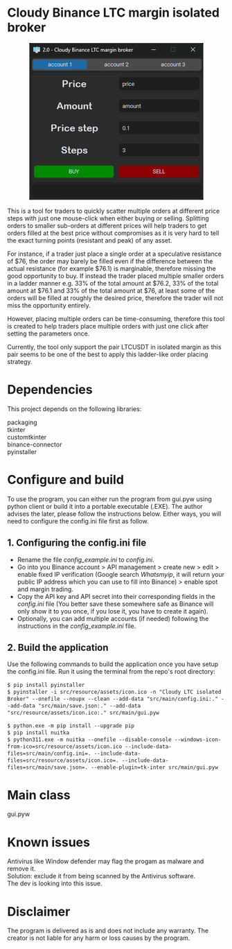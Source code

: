 # Cloudy Binance LTC margin isolated broker

<p align="center">
  <img src="src/resource/assets/app_screenshot.png" />
</p>

This is a tool for traders to quickly scatter multiple orders at different price steps with just one mouse-click when either buying or selling. Splitting orders to smaller sub-orders at different prices will help traders to get orders filled at the best price without compromises as it is very hard to tell the exact turning points (resistant and peak) of any asset. 

For instance, if a trader just place a single order at a speculative resistance of $76, the order may barely be filled even if the difference between the actual resistance (for example $76.1) is marginable, therefore missing the good opportunity to buy. If instead the trader placed multiple smaller orders in a ladder manner e.g. 33% of the total amount at $76.2, 33% of the total amount at $76.1 and 33% of the total amount at $76, at least some of the orders will be filled at roughly the desired price, therefore the trader will not miss the opportunity entirely. 

However, placing multiple orders can be time-consuming, therefore this tool is created to help traders place multiple orders with just one click after setting the parameters once.

Currently, the tool only support the pair LTCUSDT in isolated margin as this pair seems to be one of the best to apply this ladder-like order placing strategy.

# Dependencies
This project depends on the following libraries:

packaging  
tkinter  
customtkinter  
binance-connector  
pyinstaller

# Configure and build
To use the program, you can either run the program from gui.pyw using python client or build it into a portable executable (.EXE). The author advises the later, please follow the instructions below. Either ways, you will need to configure the config.ini file first as follow.

## 1. Configuring the config.ini file
- Rename the file *config_example.ini* to *config.ini*.
- Go into you Binance account > API management > create new > edit > enable fixed IP verification (Google search *Whatsmyip*, it will return your public IP address which you can use to fill into Binance) > enable spot and margin trading.
- Copy the API key and API secret into their corresponding fields in the *config.ini* file (You better save these somewhere safe as Binance will only show it to you once, if you lose it, you have to create it again).
- Optionally, you can add multiple accounts (if needed) following the instructions in the *config_example.ini* file.

## 2. Build the application
Use the following commands to build the application once you have setup the config.ini file. Run it using the terminal from the repo's root directory:  
```
$ pip install pyinstaller
$ pyinstaller -i src/resource/assets/icon.ico -n "Cloudy LTC isolated Broker" --onefile --noupx --clean --add-data "src/main/config.ini:." --add-data "src/main/save.json:." --add-data "src/resource/assets/icon.ico:." src/main/gui.pyw
```

```
$ python.exe -m pip install --upgrade pip
$ pip install nuitka
$ python311.exe -m nuitka --onefile --disable-console --windows-icon-from-ico=src/resource/assets/icon.ico --include-data-files=src/main/config.ini=. --include-data-files=src/resource/assets/icon.ico=. --include-data-files=src/main/save.json=. --enable-plugin=tk-inter src/main/gui.pyw
```

# Main class
gui.pyw

# Known issues
Antivirus like Window defender may flag the progam as malware and remove it.  
Solution: exclude it from being scanned by the Antivirus software.  
The dev is looking into this issue.

# Disclaimer
The program is delivered as is and does not include any warranty. The creator is not liable for any harm or loss causes by the program.